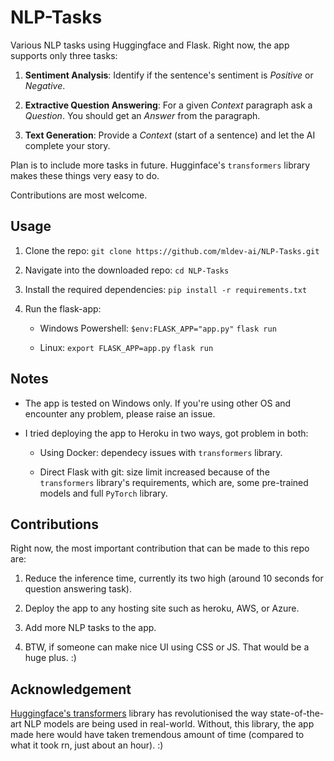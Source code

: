 # NLP-Tasks

Various NLP tasks using Huggingface and Flask. Right now, the app supports only three tasks:

1. **Sentiment Analysis**: Identify if the sentence's sentiment is _Positive_ or _Negative_.

2. **Extractive Question Answering**: For a given _Context_ paragraph ask a _Question_. You should get an _Answer_ from the paragraph.

3. **Text Generation**: Provide a _Context_ (start of a sentence) and let the AI complete your story.

Plan is to include more tasks in future. Hugginface's `transformers` library makes these things very easy to do. 

Contributions are most welcome.

## Usage

1. Clone the repo: 
    `git clone https://github.com/mldev-ai/NLP-Tasks.git`

2. Navigate into the downloaded repo:
    `cd NLP-Tasks`

3. Install the required dependencies:
    `pip install -r requirements.txt`

4. Run the flask-app:

    * Windows Powershell:
        `$env:FLASK_APP="app.py"`
        `flask run`

    * Linux:
        `export FLASK_APP=app.py`
        `flask run`

## Notes

* The app is tested on Windows only. If you're using other OS and encounter any problem, please raise an issue.

* I tried deploying the app to Heroku in two ways, got problem in both:

    * Using Docker: dependecy issues with `transformers` library.

    * Direct Flask with git: size limit increased because of the `transformers` library's requirements, which are, some pre-trained models and full `PyTorch` library.

## Contributions

Right now, the most important contribution that can be made to this repo are:

1. Reduce the inference time, currently its two high (around 10 seconds for question answering task).

2. Deploy the app to any hosting site such as heroku, AWS, or Azure.

3. Add more NLP tasks to the app.

4. BTW, if someone can make nice UI using CSS or JS. That would be a huge plus. :)

## Acknowledgement

[Huggingface's transformers](https://huggingface.co/transformers/) library has revolutionised the way state-of-the-art NLP models are being used in real-world. Without, this library, the app made here would have taken tremendous amount of time (compared to what it took rn, just about an hour). :)
